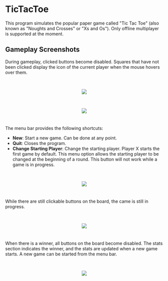 # TicTacToe

This program simulates the popular paper game called "Tic Tac Toe" (also known as "Noughts and Crosses" or "Xs and Os"). Only offline multiplayer is supported at the moment.

## Gameplay Screenshots
During gameplay, clicked buttons become disabled. Squares that have not been clicked display the icon of the current player when the mouse hovers over them.

<br>
<p align="center">
  <img src="https://user-images.githubusercontent.com/48129146/155736910-c9ecae86-cf09-4a06-a0a0-95ec5a657251.png">
</p>

<br>
<p align="center">
  <img src="https://user-images.githubusercontent.com/48129146/155736912-15f05637-c344-4a38-8a10-1ac576639a5a.png">
</p>

#
The menu bar provides the following shortcuts: 
* **New**: Start a new game. Can be done at any point.
* **Quit**: Closes the program.
* **Change Starting Player**: Change the starting player. Player X starts the first game by default. This menu option allows the starting player to be changed at the beginning of a round. This button will not work while a game is in progress.

<br>
<p align="center">
  <img src="https://user-images.githubusercontent.com/48129146/155736964-fd85ad3a-3f20-45cd-a3ef-996cf57dab98.png">
</p>

#
While there are still clickable buttons on the board, the came is still in progress.

<br>
<p align="center">
  <img src="https://user-images.githubusercontent.com/48129146/151042735-faa1c09c-a2c0-4345-9859-c6fd60985ec9.png">
</p>

#
When there is a winner, all buttons on the board become disabled. The stats section indicates the winner, and the stats are updated when a new game starts. A new game can be started from the menu bar.

<br>
<p align="center">
  <img src="https://user-images.githubusercontent.com/48129146/155736984-c70abecd-fc61-4099-bec8-cd4405100a5b.png">
</p>

#
